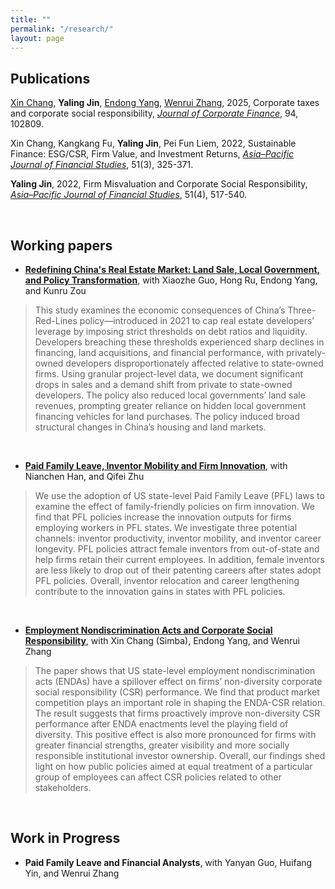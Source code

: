 ```yaml
---
title: ""
permalink: "/research/"
layout: page
---
```


## Publications

[Xin Chang](https://personal.ntu.edu.sg/changxin/), **Yaling Jin**, [Endong Yang](https://fba.um.edu.mo/faculty/endongyang/), [Wenrui Zhang](https://sites.google.com/site/zh0006ui/), 2025, Corporate taxes and corporate social responsibility, [*Journal of Corporate Finance*](https://doi.org/10.1016/j.jcorpfin.2025.102809), 94, 102809.

Xin Chang, Kangkang Fu, **Yaling Jin**, Pei Fun Liem, 2022, Sustainable Finance: ESG/CSR, Firm Value, and Investment Returns, [*Asia–Pacific Journal of Financial Studies*](https://doi.org/10.1111/ajfs.12379), 51(3), 325-371.

**Yaling Jin**, 2022, Firm Misvaluation and Corporate Social Responsibility, [*Asia–Pacific Journal of Financial Studies*](https://doi.org/10.1111/ajfs.12373), 51(4), 517-540.



&nbsp;

## Working papers

 - **[Redefining China's Real Estate Market: Land Sale, Local Government, and Policy Transformation](https://papers.ssrn.com/sol3/papers.cfm?abstract_id=5124537)**, with Xiaozhe Guo, Hong Ru, Endong Yang, and Kunru Zou <br>
> This study examines the economic consequences of China’s Three-Red-Lines policy—introduced in 2021 to cap real estate developers’ leverage by imposing strict thresholds on debt ratios and liquidity. Developers breaching these thresholds experienced sharp declines in financing, land acquisitions, and financial performance, with privately-owned developers disproportionately affected relative to state-owned firms. Using granular project-level data, we document significant
drops in sales and a demand shift from private to state-owned developers. The policy also reduced local governments’ land sale revenues, prompting greater reliance on hidden local government financing vehicles for land purchases. The policy induced broad structural changes in China’s housing and land markets.

&nbsp;
 - **[Paid Family Leave, Inventor Mobility and Firm Innovation](https://papers.ssrn.com/sol3/papers.cfm?abstract_id=3894180)**, with Nianchen Han, and Qifei Zhu
> We use the adoption of US state-level Paid Family Leave (PFL) laws to examine the effect of family-friendly policies on firm innovation. We find that PFL policies increase the innovation outputs for firms employing workers in PFL states. We investigate three potential channels: inventor productivity, inventor mobility, and inventor career longevity. PFL policies attract female inventors from out-of-state and help firms retain their current employees. In addition, female inventors are less likely to drop out of their patenting careers after states adopt PFL policies. Overall, inventor relocation and career lengthening contribute to the innovation gains in states with PFL policies.

&nbsp;
 - **[Employment Nondiscrimination Acts and Corporate Social Responsibility](https://papers.ssrn.com/sol3/papers.cfm?abstract_id=4465220)**, with Xin Chang (Simba), Endong Yang, and Wenrui Zhang
>
> The paper shows that US state-level employment nondiscrimination acts (ENDAs) have a spillover effect on firms’ non-diversity corporate social responsibility (CSR) performance. We find that product market competition plays an important role in shaping the ENDA-CSR relation. The result suggests that firms proactively improve non-diversity CSR performance after ENDA enactments level the playing field of diversity. This positive effect is also more pronounced for firms with greater financial strengths, greater visibility and more socially responsible institutional investor ownership. Overall, our findings shed light on how public policies aimed at equal treatment of a particular group of employees can affect CSR policies related to other stakeholders.

&nbsp;
## Work in Progress
 - **Paid Family Leave and Financial Analysts**, with Yanyan Guo, Huifang Yin, and Wenrui Zhang

